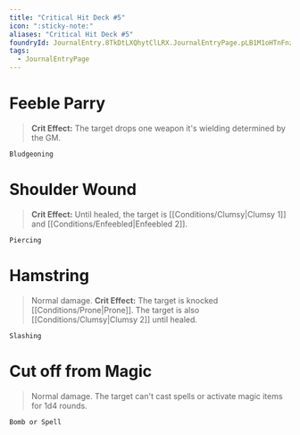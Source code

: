 ```yaml
---
title: "Critical Hit Deck #5"
icon: ":sticky-note:"
aliases: "Critical Hit Deck #5"
foundryId: JournalEntry.8TkDtLXQhytClLRX.JournalEntryPage.pLB1M1oHTnFnzSCR
tags:
  - JournalEntryPage
---
```

# Feeble Parry

> **Crit Effect:** The target drops one weapon it's wielding determined by the GM.

`Bludgeoning`

# Shoulder Wound

> **Crit Effect:** Until healed, the target is [[Conditions/Clumsy|Clumsy 1]] and [[Conditions/Enfeebled|Enfeebled 2]].

`Piercing`

# Hamstring

> Normal damage. **Crit Effect:** The target is knocked [[Conditions/Prone|Prone]]. The target is also [[Conditions/Clumsy|Clumsy 2]] until healed.

`Slashing`

# Cut off from Magic

> Normal damage. The target can't cast spells or activate magic items for 1d4 rounds.

`Bomb or Spell`